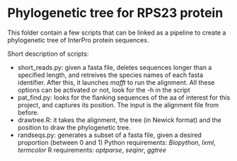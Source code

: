 # Phylogenetic tree for RPS23 protein

This folder contain a few scripts that can be linked as a pipeline to create a phylogenetic tree of InterPro protein sequences. 

Short description of scripts:
 - short_reads.py: given a fasta file, deletes sequences longer than a specified length, and retreives the species names of each fasta identifier. After this, it launches _mafft_ to run the alignment. All these options can be activated or not, look for the -h in the script
 - pat_find.py: looks for the flanking sequences of the aa of interest for this project, and captures its position. The input is the alignment file from before.
 - drawtree.R: it takes the alignment, the tree (in Newick format) and the position to draw the phylogenetic tree.
 - randseqs.py: generates a subset of a fasta file, given a desired proportion (between 0 and 1)
Python requirements: _Biopython_, _lxml_, _termcolor_
R requirements: _optparse_, _seqinr_, _ggtree_

